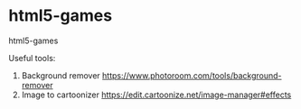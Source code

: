 # html5-games
html5-games



Useful tools:
1. Background remover https://www.photoroom.com/tools/background-remover
2. Image to cartoonizer https://edit.cartoonize.net/image-manager#effects
